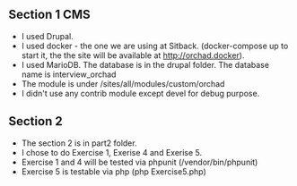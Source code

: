 Section 1 CMS
-------------
* I used Drupal.
* I used docker - the one we are using at Sitback. (docker-compose up to start it, the the site will be available at http://orchad.docker).
* I used MarioDB. The database is in the drupal folder. The database name is interview_orchad
* The module is under /sites/all/modules/custom/orchad
* I didn't use any contrib module except devel for debug purpose.

Section 2
---------
* The section 2 is in part2 folder.
* I chose to do Exercise 1, Exerise 4 and Exerise 5.
* Exercise 1 and 4 will be tested via phpunit (/vendor/bin/phpunit)
* Exercise 5 is testable via php (php Exercise5.php)